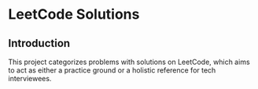 # LeetCode Solutions

## Introduction

This project categorizes problems with solutions on LeetCode, which aims to act as either a practice ground or a holistic reference for tech interviewees.
